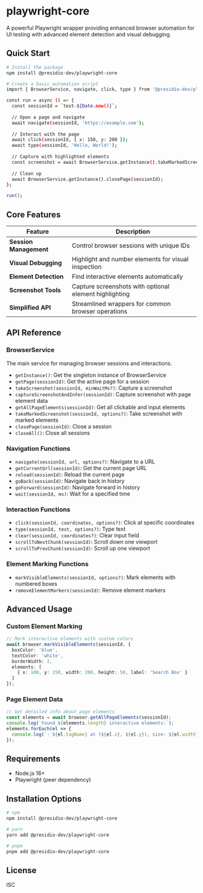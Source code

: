 # playwright-core

A powerful Playwright wrapper providing enhanced browser automation for UI testing with advanced element detection and visual debugging.

## Quick Start

```bash
# Install the package
npm install @presidio-dev/playwright-core

# Create a basic automation script
import { BrowserService, navigate, click, type } from '@presidio-dev/playwright-core';

const run = async () => {
  const sessionId = `test-${Date.now()}`;
  
  // Open a page and navigate
  await navigate(sessionId, 'https://example.com');
  
  // Interact with the page
  await click(sessionId, { x: 150, y: 200 });
  await type(sessionId, 'Hello, World!');
  
  // Capture with highlighted elements
  const screenshot = await BrowserService.getInstance().takeMarkedScreenshot(sessionId);
  
  // Clean up
  await BrowserService.getInstance().closePage(sessionId);
};

run();
```

## Core Features

| Feature | Description |
|---------|-------------|
| **Session Management** | Control browser sessions with unique IDs |
| **Visual Debugging** | Highlight and number elements for visual inspection |
| **Element Detection** | Find interactive elements automatically |
| **Screenshot Tools** | Capture screenshots with optional element highlighting |
| **Simplified API** | Streamlined wrappers for common browser operations |

## API Reference

### BrowserService

The main service for managing browser sessions and interactions.

- `getInstance()`: Get the singleton instance of BrowserService
- `getPage(sessionId)`: Get the active page for a session
- `takeScreenshot(sessionId, minWaitMs?)`: Capture a screenshot
- `captureScreenshotAndInfer(sessionId)`: Capture screenshot with page element data
- `getAllPageElements(sessionId)`: Get all clickable and input elements
- `takeMarkedScreenshot(sessionId, options?)`: Take screenshot with marked elements
- `closePage(sessionId)`: Close a session
- `closeAll()`: Close all sessions

### Navigation Functions

- `navigate(sessionId, url, options?)`: Navigate to a URL
- `getCurrentUrl(sessionId)`: Get the current page URL
- `reload(sessionId)`: Reload the current page
- `goBack(sessionId)`: Navigate back in history
- `goForward(sessionId)`: Navigate forward in history
- `wait(sessionId, ms)`: Wait for a specified time

### Interaction Functions

- `click(sessionId, coordinates, options?)`: Click at specific coordinates
- `type(sessionId, text, options?)`: Type text
- `clear(sessionId, coordinates?)`: Clear input field
- `scrollToNextChunk(sessionId)`: Scroll down one viewport
- `scrollToPrevChunk(sessionId)`: Scroll up one viewport

### Element Marking Functions

- `markVisibleElements(sessionId, options?)`: Mark elements with numbered boxes
- `removeElementMarkers(sessionId)`: Remove element markers

## Advanced Usage

### Custom Element Marking

```typescript
// Mark interactive elements with custom colors
await browser.markVisibleElements(sessionId, {
  boxColor: 'blue',
  textColor: 'white',
  borderWidth: 2,
  elements: [
    { x: 100, y: 150, width: 200, height: 50, label: 'Search Box' }
  ]
});
```

### Page Element Data

```typescript
// Get detailed info about page elements
const elements = await browser.getAllPageElements(sessionId);
console.log(`Found ${elements.length} interactive elements:`);
elements.forEach(el => {
  console.log(`- ${el.tagName} at (${el.x}, ${el.y}), size: ${el.width}x${el.height}`);
});
```

## Requirements

- Node.js 16+
- Playwright (peer dependency)

## Installation Options

```bash
# npm
npm install @presidio-dev/playwright-core

# yarn
yarn add @presidio-dev/playwright-core

# pnpm
pnpm add @presidio-dev/playwright-core
```

## License

ISC